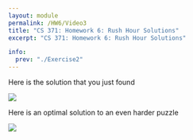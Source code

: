 ```yaml
---
layout: module
permalink: /HW6/Video3
title: "CS 371: Homework 6: Rush Hour Solutions"
excerpt: "CS 371: Homework 6: Rush Hour Solutions"

info:
  prev: "./Exercise2"
---
```


<p>
Here is the solution that you just found
</p>

<img src = "../images/HW6/hard.gif">

<p>
Here is an optimal solution to an even harder puzzle
</p>

<img src = "../images/HW6/Puzzle40.gif">


